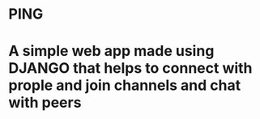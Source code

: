 # PING

# A simple web app made using DJANGO that helps to connect with prople and join channels and chat with peers
